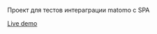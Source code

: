 Проект для тестов интераграции matomo с SPA

[Live demo](https://eliseev-eag.github.io/matomo-test/)
